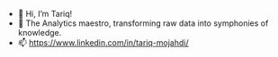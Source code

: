 - 👋 Hi, I’m Tariq!
- 👀 The Analytics maestro, transforming raw data into symphonies of knowledge.
- 📫 https://www.linkedin.com/in/tariq-mojahdi/

